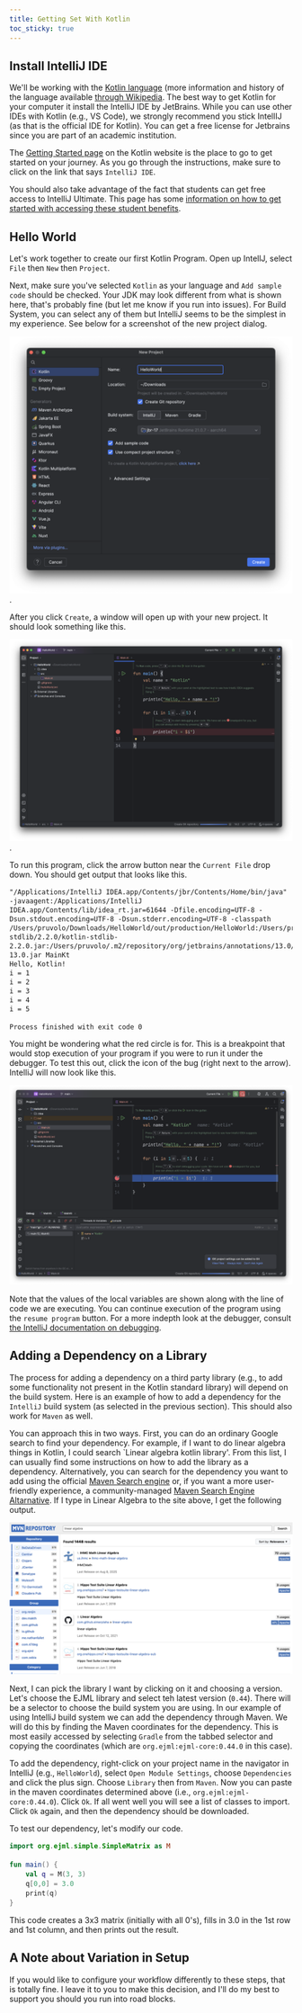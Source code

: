 ```yaml
---
title: Getting Set With Kotlin
toc_sticky: true
---
```


## Install IntelliJ IDE

We'll be working with the [Kotlin language](https://kotlinlang.org/) (more information and history of the language available [through Wikipedia](https://en.wikipedia.org/wiki/Kotlin_(programming_language)).  The best way to get Kotlin for your computer it install the IntelliJ IDE by JetBrains.  While you can use other IDEs with Kotlin (e.g., VS Code), we strongly recommend you stick IntellIJ (as that is the official IDE for Kotlin).  You can get a free license for Jetbrains since you are part of an academic institution.

The [Getting Started page](https://kotlinlang.org/docs/getting-started.html) on the Kotlin website is the place to go to get started on your journey.  As you go through the instructions, make sure to click on the link that says ``IntelliJ IDE``.

You should also take advantage of the fact that students can get free access to IntelliJ Ultimate.  This page has some [information on how to get started with accessing these student benefits](https://www.jetbrains.com/academy/student-pack/).

## Hello World

Let's work together to create our first Kotlin Program.  Open up IntellJ, select `File` then `New` then `Project`.

Next, make sure you've selected  `Kotlin` as your language  and `Add sample code` should be checked.  Your JDK may look different from what is shown here, that's probably fine (but let me know if you run into issues).  For Build System, you can select any of them but IntelliJ seems to be the simplest in my experience.  See below for a screenshot of the new project dialog.

![A screenshot of the IntelliJ IDE showing the selection of Kotlin as the programming language](/images/new_project.png).

After you click `Create`, a window will open up with your new project.  It should look something like this.

![A screenshot of the IntelliJ IDE showing the default project code](/images/configured_project.png).

To run this program, click the arrow button near the `Current File` drop down.  You should get output that looks like this.

```
"/Applications/IntelliJ IDEA.app/Contents/jbr/Contents/Home/bin/java" -javaagent:/Applications/IntelliJ IDEA.app/Contents/lib/idea_rt.jar=61644 -Dfile.encoding=UTF-8 -Dsun.stdout.encoding=UTF-8 -Dsun.stderr.encoding=UTF-8 -classpath /Users/pruvolo/Downloads/HelloWorld/out/production/HelloWorld:/Users/pruvolo/.m2/repository/org/jetbrains/kotlin/kotlin-stdlib/2.2.0/kotlin-stdlib-2.2.0.jar:/Users/pruvolo/.m2/repository/org/jetbrains/annotations/13.0/annotations-13.0.jar MainKt
Hello, Kotlin!
i = 1
i = 2
i = 3
i = 4
i = 5

Process finished with exit code 0
```
You might be wondering what the red circle is for.  This is a breakpoint that would stop execution of your program if you were to run it under the debugger.  To test this out, click the icon of the bug (right next to the arrow).  IntelliJ will now look like this.

![The IntelliJ debugger stopped a breakpoint](/images/debugger.png)

Note that the values of the local variables are shown along with the line of code we are executing.  You can continue execution of the program using the ``resume program`` button.  For a more indepth look at the debugger, consult [the IntelliJ documentation on debugging](https://www.jetbrains.com/help/idea/debugging-code.html).

## Adding a Dependency on a Library

The process for adding a dependency on a third party library (e.g., to add some functionality not present in the Kotlin standard library) will depend on the build system.  Here is an example of how to add a dependency for the `IntelliJ` build system (as selected in the previous section).  This should also work for `Maven` as well.

You can approach this in two ways.  First, you can do an ordinary Google search to find your dependency.  For example, if I want to do linear algebra things in Kotlin, I could search `Linear algebra kotlin library'.  From this list, I can usually find some instructions on how to add the library as a dependency.  Alternatively, you can search for the dependency you want to add using the official [Maven Search engine](https://search.maven.org/?eh=) or, if you want a more user-friendly experience, a community-managed [Maven Search Engine Altarnative](https://mvnrepository.com/).  If I type in Linear Algebra to the site above, I get the following output.

![The search output from mvnrepository.com](/images/maven_search.png)

Next, I can pick the library I want by clicking on it and choosing a version.  Let's choose the EJML library and select teh latest version (`0.44`).  There will be a selector to choose the build system you are using.  In our example of using IntelliJ build system we can add the dependency through Maven.  We will do this by finding the Maven coordinates for the dependency.  This is most easily accessed by selecting `Gradle` from the tabbed selector and copying the coordinates (which are `org.ejml:ejml-core:0.44.0` in this case).

To add the dependency, right-click on your project name in the navigator in IntelliJ (e.g., `HelloWorld`), select `Open Module Settings`, choose `Dependencies` and click the plus sign.  Choose `Library` then from `Maven`.  Now you can paste in the maven coordinates determined above (i.e., `org.ejml:ejml-core:0.44.0`).  Click `Ok`.  If all went well you will see a list of classes to import.  Click `Ok` again, and then the dependency should be downloaded.

To test our dependency, let's modify our code.

```kotlin
import org.ejml.simple.SimpleMatrix as M

fun main() {
    val q = M(3, 3)
    q[0,0] = 3.0
    print(q)
}
```

This code creates a 3x3 matrix (initially with all 0's), fills in 3.0 in the 1st row and 1st column, and then prints out the result.

## A Note about Variation in Setup

If you would like to configure your workflow differently to these steps, that is totally fine.  I leave it to you to make this decision, and I'll do my best to support you should you run into road blocks.
